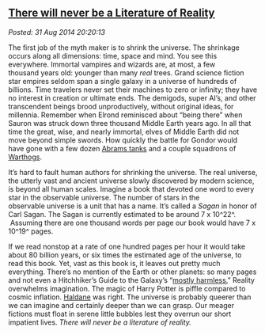 
[There will never be a
Literature of Reality](http://bakerjd99.wordpress.com/2014/08/31/there-will-never-be-a-literature-of-reality/)
-------------------------------------------------------------------------------------------------------------------------------------

*Posted: 31 Aug 2014 20:20:13*

The first job of the myth maker is to shrink the universe. The shrinkage
occurs along all dimensions: time, space and mind. You see this
everywhere. Immortal vampires and wizards are, at most, a few
thousand years old: younger than many *real* trees. Grand science
fiction star empires seldom span a single galaxy in a universe of
hundreds of billions. Time travelers never set their machines to zero or
infinity; they have no interest in creation or ultimate ends. The
demigods, super AI’s, and other transcendent beings
brood unproductively, without original ideas, for millennia. Remember
when Elrond reminisced about “being there” when Sauron was struck down
three thousand Middle Earth years ago. In all that time the great, wise,
and nearly immortal, elves of Middle Earth did not move beyond simple
swords. How quickly the battle for Gondor would have gone with a few
dozen [Abrams
tanks](http://www.marines.com/operating-forces/equipment/vehicles/m1a1-abrams-tank)
and a couple squadrons of
[Warthogs](http://en.wikipedia.org/wiki/Fairchild_Republic_A-10_Thunderbolt_II).

It’s hard to fault human authors for shrinking the universe. The real
universe, the utterly vast and ancient universe slowly discovered by
modern science, is beyond all human scales. Imagine a book that devoted
one word to every star in the observable universe. The number of stars
in the observable universe is a unit that has a name. It’s called a
*Sagan* in honor of Carl Sagan. The Sagan is currently estimated to be
around 7 x 10^22^.  Assuming there are one thousand words per page our
book would have 7 x 10^19^ pages.

If we read nonstop at a rate of one hundred pages per hour it would take
about 80 billion years, or six times the estimated age of the universe,
to read this book. Yet, vast as this book is, it leaves out pretty much
everything. There’s no mention of the Earth or other planets: so many
pages and not even a Hitchhiker’s Guide to the Galaxy’s “[mostly
harmless.](http://en.wikipedia.org/wiki/Mostly_Harmless)” Reality
overwhelms imagination. The magic of Harry Potter is piffle compared to
cosmic inflation.
[Haldane](http://en.wikiquote.org/wiki/J._B._S._Haldane) was right. The
universe is probably queerer than we can imagine and certainly deeper
than we can grasp. Our meager fictions must float in serene little
bubbles lest they overrun our short impatient lives. *There will never
be a literature of reality.*
